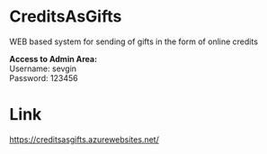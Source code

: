 # CreditsAsGifts
WEB based system for sending of gifts in the form of online credits

**Аccess to Admin Area:**
<br />
Username: sevgin
<br />
Password: 123456

# Link
https://creditsasgifts.azurewebsites.net/ 
